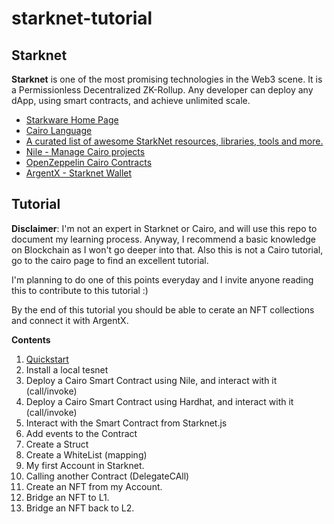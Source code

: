 # starknet-tutorial

## Starknet
**Starknet** is one of the most promising technologies in the Web3 scene. It is a Permissionless Decentralized ZK-Rollup. Any developer can deploy any dApp, using smart contracts, and achieve unlimited scale.

- [Starkware Home Page](https://starkware.co/)
- [Cairo Language](https://www.cairo-lang.org/)
- [A curated list of awesome StarkNet resources, libraries, tools and more.](https://github.com/gakonst/awesome-starknet)
- [Nile - Manage Cairo projects](https://github.com/OpenZeppelin/nile)
- [OpenZeppelin Cairo Contracts](https://github.com/OpenZeppelin/cairo-contracts)
- [ArgentX - Starknet Wallet](https://chrome.google.com/webstore/detail/argent-x-starknet-wallet/dlcobpjiigpikoobohmabehhmhfoodbb)

## Tutorial
**Disclaimer**: I'm not an expert in Starknet or Cairo, and will use this repo to document my learning process. Anyway, I recommend a basic knowledge on Blockchain as I won't go deeper into that. Also this is not a Cairo tutorial, go to the cairo page to find an excellent tutorial.

I'm planning to do one of this points everyday and I invite anyone reading this to contribute to this tutorial :)

By the end of this tutorial you should be able to cerate an NFT collections and connect it with ArgentX.

**Contents**

1. [Quickstart](./tutorial/1.environment-setup.md)
2. Install a local tesnet
3. Deploy a Cairo Smart Contract using Nile, and interact with it (call/invoke)
4. Deploy a Cairo Smart Contract using Hardhat, and interact with it (call/invoke)
5. Interact with the Smart Contract from Starknet.js
6. Add events to the Contract
7. Create a Struct
8. Create a WhiteList (mapping)
9. My first Account in Starknet.
10. Calling another Contract (DelegateCAll)
11. Create an NFT from my Account.
12. Bridge an NFT to L1.
13. Bridge an NFT back to L2.
